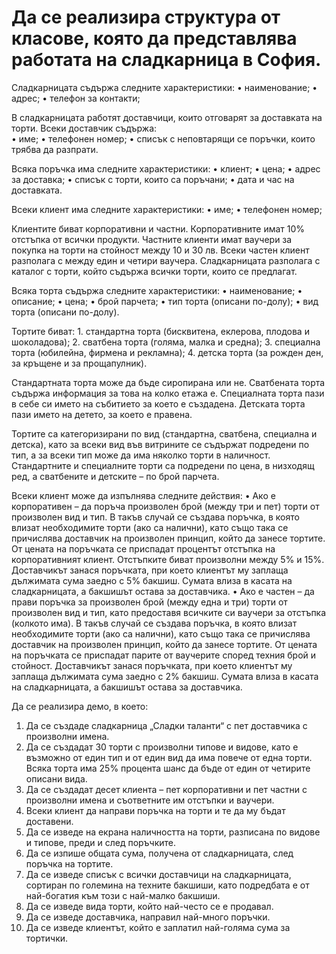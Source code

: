 
Да се реализира структура от класове, която да представлява работата на сладкарница в София.
============================================================================================

Сладкарницата съдържа следните характеристики:
  • наименование;
  • адрес;
  • телефон за контакти;

В сладкарницата работят доставчици, които отговарят за доставката на торти.
Всеки доставчик съдържа:  
  • име;
  • телефонен номер;
  • списък с неповтарящи се поръчки, които трябва да разпрати.

Всяка поръчка има следните характеристики:
  • клиент;
  • цена;
  • адрес за доставка;
  • списък с торти, които са поръчани;
  • дата и час на доставката.

Всеки клиент има следните характеристики:
  • име;
  • телефонен номер;

Клиентите биват корпоративни и частни.
  Корпоративните имат 10% отстъпка от всички продукти.
  Частните клиенти имат ваучери за покупка на торти на стойност между 10 и 30 лв. Всеки частен клиент разполага с между един и четири ваучера.
Сладкарницата разполага с каталог с торти, който съдържа всички торти, които се предлагат.

Всяка торта съдържа следните характеристики:
  • наименование;
  • описание;
  • цена;
  • брой парчета;
  • тип торта (описани по-долу);
  • вид торта (описани по-долу).

Тортите биват:
    1. стандартна торта (бисквитена, еклерова, плодова и шоколадова);
    2. сватбена торта (голяма, малка и средна);
    3. специална торта (юбилейна, фирмена и рекламна);
    4. детска торта (за рожден ден, за кръщене и за прощапулник).

  Стандартната торта може да бъде сиропирана или не.
  Сватбената торта съдържа информация за това на колко етажа е.
  Специалната торта пази в себе си името на събитието за което е създадена.
  Детската торта пази името на детето, за което е правена.

Тортите са категоризирани по вид (стандартна, сватбена, специална и детска), като за всеки
вид във витрините се съдържат подредени по тип, а за всеки тип може да има няколко торти в
наличност. Стандартните и специалните торти са подредени по цена, в низходящ ред, а
сватбените и детските – по брой парчета.

Всеки клиент може да изпълнява следните действия:
    • Ако е корпоративен – да поръча произволен брой (между три и пет) торти от произволен вид и тип. В такъв случай се създава поръчка, в която влизат
  необходимите торти (ако са налични), като също така се причислява доставчик на произволен принцип, който да занесе тортите. От цената на поръчката се приспадат
  процентът отстъпка на корпоративният клиент. Отстъпките биват произволни между 5% и 15%. Доставчикът занася поръчката, при което клиентът му заплаща дължимата
  сума заедно с 5% бакшиш. Сумата влиза в касата на сладкарницата, а бакшишът остава за доставчика.
    • Ако е частен – да прави поръчка за произволен брой (между една и три) торти от произволен вид и тип, като предоставя всичките си ваучери за отстъпка (колкото има).
  В такъв случай се създава поръчка, в която влизат необходимите торти (ако са налични), като също така се причислява доставчик на произволен принцип, който да
  занесе тортите. От цената на поръчката се приспадат парите от ваучерите според техния брой и стойност. Доставчикът занася поръчката, при което клиентът му
  заплаща дължимата сума заедно с 2% бакшиш. Сумата влиза в касата на сладкарницата, а бакшишът остава за доставчика.
  
Да се реализира демо, в което:
  1. Да се създаде сладкарница „Сладки таланти“ с пет доставчика с произволни имена.
  2. Да се създадат 30 торти с произволни типове и видове, като е възможно от един тип и от един вид да има повече от една торти. Всяка торта има 25% процента шанс да бъде
от един от четирите описани вида.
  3. Да се създадат десет клиента – пет корпоративни и пет частни с произволни имена и съответните им отстъпки и ваучери.
  4. Всеки клиент да направи поръчка на торти и те да му бъдат доставени.
  5. Да се изведе на екрана наличността на торти, разписана по видове и типове, преди и след поръчките.
  6. Да се изпише общата сума, получена от сладкарницата, след поръчка на тортите.
  7. Да се изведе списък с всички доставчици на сладкарницата, сортиран по големина на техните бакшиши, като подредбата е от най-богатия към този с най-малко бакшиши.
  8. Да се изведе вида торти, който най-често се е продавал.
  9. Да се изведе доставчика, направил най-много поръчки.
  10. Да се изведе клиентът, който е заплатил най-голяма сума за тортички.
